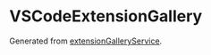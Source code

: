 # VSCodeExtensionGallery

Generated from [extensionGalleryService](https://github.com/microsoft/vscode/blob/main/src/vs/platform/extensionManagement/common/extensionGalleryService.ts).
